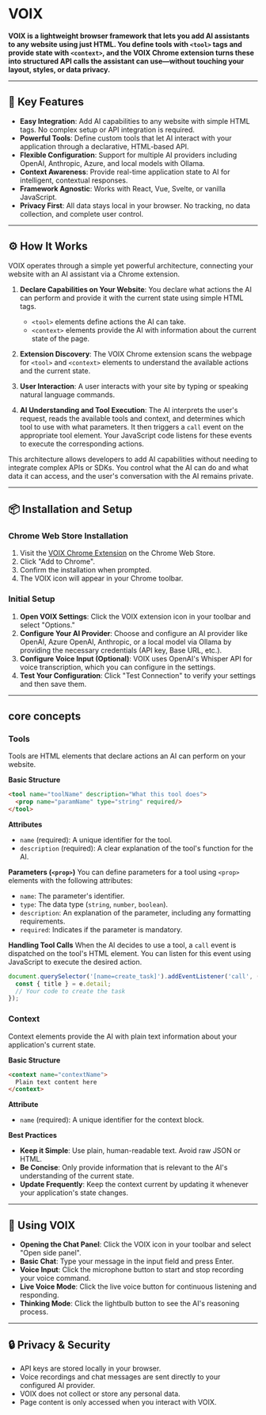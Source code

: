 # VOIX

**VOIX is a lightweight browser framework that lets you add AI assistants to any website using just HTML. You define tools with `<tool>` tags and provide state with `<context>`, and the VOIX Chrome extension turns these into structured API calls the assistant can use—without touching your layout, styles, or data privacy.**

-----

## 🚀 Key Features

  * **Easy Integration**: Add AI capabilities to any website with simple HTML tags. No complex setup or API integration is required.
  * **Powerful Tools**: Define custom tools that let AI interact with your application through a declarative, HTML-based API.
  * **Flexible Configuration**: Support for multiple AI providers including OpenAI, Anthropic, Azure, and local models with Ollama.
  * **Context Awareness**: Provide real-time application state to AI for intelligent, contextual responses.
  * **Framework Agnostic**: Works with React, Vue, Svelte, or vanilla JavaScript.
  * **Privacy First**: All data stays local in your browser. No tracking, no data collection, and complete user control.

-----

## ⚙️ How It Works

VOIX operates through a simple yet powerful architecture, connecting your website with an AI assistant via a Chrome extension.

1.  **Declare Capabilities on Your Website**: You declare what actions the AI can perform and provide it with the current state using simple HTML tags.

      * `<tool>` elements define actions the AI can take.
      * `<context>` elements provide the AI with information about the current state of the page.

2.  **Extension Discovery**: The VOIX Chrome extension scans the webpage for `<tool>` and `<context>` elements to understand the available actions and the current state.

3.  **User Interaction**: A user interacts with your site by typing or speaking natural language commands.

4.  **AI Understanding and Tool Execution**: The AI interprets the user's request, reads the available tools and context, and determines which tool to use with what parameters. It then triggers a `call` event on the appropriate tool element. Your JavaScript code listens for these events to execute the corresponding actions.

This architecture allows developers to add AI capabilities without needing to integrate complex APIs or SDKs. You control what the AI can do and what data it can access, and the user's conversation with the AI remains private.

-----

## 📦 Installation and Setup

### Chrome Web Store Installation

1.  Visit the [VOIX Chrome Extension](https://chromewebstore.google.com/detail/voix/agmhpolimgfdfnlgciajhbkdapkophie) on the Chrome Web Store.
2.  Click "Add to Chrome".
3.  Confirm the installation when prompted.
4.  The VOIX icon will appear in your Chrome toolbar.

### Initial Setup

1.  **Open VOIX Settings**: Click the VOIX extension icon in your toolbar and select "Options."
2.  **Configure Your AI Provider**: Choose and configure an AI provider like OpenAI, Azure OpenAI, Anthropic, or a local model via Ollama by providing the necessary credentials (API key, Base URL, etc.).
3.  **Configure Voice Input (Optional)**: VOIX uses OpenAI's Whisper API for voice transcription, which you can configure in the settings.
4.  **Test Your Configuration**: Click "Test Connection" to verify your settings and then save them.

-----

## core concepts

### Tools

Tools are HTML elements that declare actions an AI can perform on your website.

**Basic Structure**

```html
<tool name="toolName" description="What this tool does">
  <prop name="paramName" type="string" required/>
</tool>
```

**Attributes**

  * `name` (required): A unique identifier for the tool.
  * `description` (required): A clear explanation of the tool's function for the AI.

**Parameters (`<prop>`)**
You can define parameters for a tool using `<prop>` elements with the following attributes:

  * `name`: The parameter's identifier.
  * `type`: The data type (`string`, `number`, `boolean`).
  * `description`: An explanation of the parameter, including any formatting requirements.
  * `required`: Indicates if the parameter is mandatory.

**Handling Tool Calls**
When the AI decides to use a tool, a `call` event is dispatched on the tool's HTML element. You can listen for this event using JavaScript to execute the desired action.

```javascript
document.querySelector('[name=create_task]').addEventListener('call', (e) => {
  const { title } = e.detail;
  // Your code to create the task
});
```

### Context

Context elements provide the AI with plain text information about your application's current state.

**Basic Structure**

```html
<context name="contextName">
  Plain text content here
</context>
```

**Attribute**

  * `name` (required): A unique identifier for the context block.

**Best Practices**

  * **Keep it Simple**: Use plain, human-readable text. Avoid raw JSON or HTML.
  * **Be Concise**: Only provide information that is relevant to the AI's understanding of the current state.
  * **Update Frequently**: Keep the context current by updating it whenever your application's state changes.

-----

## 🚀 Using VOIX

  * **Opening the Chat Panel**: Click the VOIX icon in your toolbar and select "Open side panel".
  * **Basic Chat**: Type your message in the input field and press Enter.
  * **Voice Input**: Click the microphone button to start and stop recording your voice command.
  * **Live Voice Mode**: Click the live voice button for continuous listening and responding.
  * **Thinking Mode**: Click the lightbulb button to see the AI's reasoning process.

-----

## 🔒 Privacy & Security

  * API keys are stored locally in your browser.
  * Voice recordings and chat messages are sent directly to your configured AI provider.
  * VOIX does not collect or store any personal data.
  * Page content is only accessed when you interact with VOIX.
